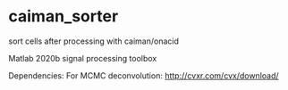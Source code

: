 # caiman_sorter
sort cells after processing with caiman/onacid

Matlab 2020b
	signal processing toolbox

Dependencies:
  For MCMC deconvolution:
    http://cvxr.com/cvx/download/
